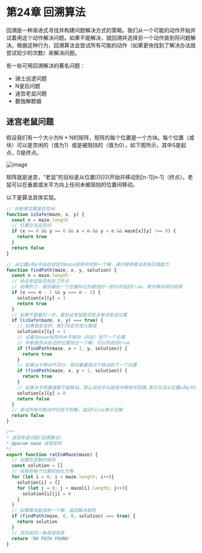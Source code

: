 # 第24章 回溯算法
回溯是一种渐进式寻找并构建问题解决方式的策略。我们从一个可能的动作开始并试着用这个动作解决问题。如果不能解决，就回溯并选择另一个动作直到将问题解决。根据这种行为，回溯算法会尝试所有可能的动作（如果更快找到了解决办法就尝试较少的次数）来解决问题。

有一些可用回溯解决的著名问题：
- 骑士巡逻问题
- N皇后问题
- 迷宫老鼠问题
- 数独解题器

## 迷宫老鼠问题
假设我们有一个大小为N × N的矩阵，矩阵的每个位置是一个方块。每个位置（或块）可以是空闲的（值为1）或是被阻挡的（值为0），如下图所示，其中S是起点，D是终点。

![image](http://p4ui.toweydoc.tech:20080/images/stydocs/image.6owto0skdrk0.png)

矩阵就是迷宫，“老鼠”的目标是从位置[0][0]开始并移动到[n-1][n-1]（终点）。老鼠可以在垂直或水平方向上任何未被阻挡的位置间移动。

以下是算法具体实现。
```js
// 判断某位置是否空闲
function isSafe(maze, x, y) {
  const n = maze.length
  // 位置合法且空闲
  if (x >= 0 && y >= 0 && x < n && y < n && maze[x][y] !== 0) {
    return true
  }
  return false
}

// 从位置x和y开始在给定的maze矩阵中找到一个解，递归使得算法具有回溯能力
function findPath(maze, x, y, solution) {
  const n = maze.length
  // 验证老鼠是否到达了终点
  // 如果到了，就将最后一个位置标记为路径的一部分并返回true，表示移动成功结束
  if (x === n - 1 && y === n - 1) {
    solution[x][y] = 1
    return true
  }
  // 如果不是最后一步，要验证老鼠能否安全移动至该位置
  if (isSafe(maze, x, y) === true) {
    // 如果是安全的，我们将这步加入路径
    solution[x][y] = 1
    // 试着在maze矩阵中水平移动（向右）到下一个位置
    // 判断能否从右边的位置找出一个解，可以则返回true
    if (findPath(maze, x + 1, y, solution)) {
      return true
    }
    // 如果水平移动不可行，就试着垂直向下移动到下一个位置
    if (findPath(maze, x, y + 1, solution)) {
      return true
    }
    // 如果水平和垂直都不能移动，那么将这步从路径中移除并回溯,表示无法从位置x和y开始找到一个解
    solution[x][y] = 0
    return false
  }
  // 尝试所有可能动作仍找不到解，返回false表示无解
  return false
}

/**
* 迷宫老鼠问题(回溯算法)
* @param maze 迷宫矩阵
*/
export function ratInAMaze(maze) {
  // 创建包含解的矩阵
  const solution = []
  // 将矩阵每个位置初始化为零
  for (let i = 0; i < maze.length; i++){
    solution[i] = []
    for (let j = 0; j < maze[i].length; j++){
      solution[i][j] = 0
    }
  }
  // 如果算法能找到一个解，返回解决矩阵
  if (findPath(maze, 0, 0, solution) === true) {
    return solution
  }
  // 否则返回一条错误信息
  return 'NO PATH FOUND'
}
```
